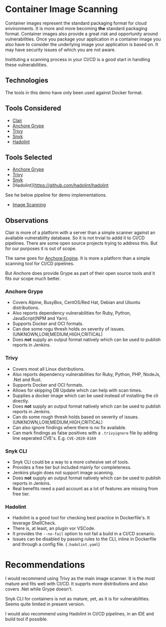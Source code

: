 # Container Image Scanning
Container images represent the standard packaging format for cloud environments. It is more and more becoming **the** standard packaging format.
Container images also provide a great risk and opportunity around vulnerabilities. Once you package your application in a container image you also have to consider the underlying image your application is based on. It may have security issues of which you are not aware.

Instituting a scanning process in your CI/CD is a good start in handling these vulnerabilities.
## Technologies
The tools in this demo have only been used against Docker format. 
## Tools Considered
* [Clair](https://quay.io)
* [Anchore Grype](https://github.com/anchore/grype)
* [Trivy](https://github.com/aquasecurity/trivy)
* [Snyk](https://support.snyk.io/hc/en-us/articles/360003946917-Test-images-with-the-Snyk-Container-CLI)
* [Hadolint](https://github.com/hadolint/hadolint)

## Tools Selected
* [Anchore Grype](https://github.com/anchore/grype)
* [Trivy](https://github.com/aquasecurity/trivy)
* [Snyk](https://support.snyk.io/hc/en-us/articles/360003946917-Test-images-with-the-Snyk-Container-CLI)
* [Hadolint](https://github.com/hadolint/hadolint

See he below pipeline for demo implementations.

* [Image Scanning](../pipelines/container-scan.groovy)
## Observations
Clair is more of a platform with a server than a simple scanner against an avaliable vulnerability database. So it is not trvial to addd it to CI/CD pipelines. There are some open source projects trying to address this. But for our purposes it is out of scope.

The same goes for [Anchore Engine](https://github.com/anchore/anchore-engine). It is more a platform than a simple scanning tool for CI/CD pipelines. 

But Anchore does provide Grype as part of their open source tools and it fits our scope much better.
### Anchore Grype
* Covers Alpine, BusyBox, CentOS/Red Hat, Debian and Ubuntu distributions.
* Also reports dependency vulnerabilities for Ruby, Python, JavaScript(NPM and Yarn).
* Supports Docker and OCI formats.
* Can doe some rogu thresh holds on severity of issues. (UNKNOWN,LOW,MEDIUM,HIGH,CRITICAL)
* Does **not** supply an output format natively which can be used to publish reports in Jenkins.
### Trivy
* Covers most all Linux distributions.
* Also reports dependency vulnerabilities for Ruby, Python, PHP, NodeJs, .Net and Rust.
* Supports Docker and OCI formats.
* Allows for skipping DB Update which can help with scan times.
* Supplies a docker image which can be used instead of installing the cli directly.
* Does **not** supply an output format natively which can be used to publish reports in Jenkins.
* Can do some rough thresh holds based on severity of issues. (UNKNOWN,LOW,MEDIUM,HIGH,CRITICAL)
* Can also ignore findings where there is no fix available.
* Can mark findings as false positives with a `.trivyignore` file by adding line seperated CVE's. E.g. `CVE-2020-8169`
### Snyk CLI
* Snyk CLI could be a way to a more cohesive set of tools.
* Provides a free tier but included mainly for completeness.
* Jenkins plugin does not support image scanning.
* Does **not** supply an output format natively which can be used to publish reports in Jenkins.
* Real benefits need a paid account as a lot of features are missing from free tier.
### Hadolint
* Hadolint is a good tool for checking best practice in Dockerfile's. It leverage ShellCheck.
* There is, at least, an plugin vor VSCode.
* It provides the `--no-fail` option to not fail a build in a CI/CD scenario.
* Issues can be disabled by passing rules to the CLI, inline in Dockerfile and through a config file. (`.hadolint.yaml`)

# Recommendations
I would recommend using Trivy as the main image scanner. It is the most mature and fits well with CI/CD. It supprts more distributions and also covers .Net while Grype doesn't.

Snyk CLI for containers is not as mature, yet, as it is for vulnerabilities. Seems quite limited in present version.

I would also recommend using Hadolint in CI/CD pipelines, in an IDE and build tool if possible. 